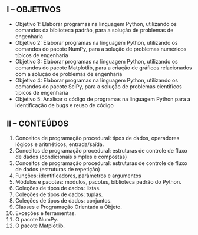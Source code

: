 

## I – OBJETIVOS
- Objetivo 1: Elaborar programas na linguagem Python, utilizando os comandos da biblioteca padrão, para a solução de problemas de engenharia  
- Objetivo 2: Elaborar programas na linguagem Python, utilizando os comandos do pacote NumPy, para a solução de problemas numéricos típicos de engenharia
- Objetivo 3: Elaborar programas na linguagem Python, utilizando os comandos do pacote  Matplotlib, para a criação de gráficos relacionados com a solução de problemas de engenharia 
- Objetivo 4: Elaborar programas na linguagem Python, utilizando os comandos do pacote SciPy, para a solução de problemas científicos típicos de engenharia
- Objetivo 5: Analisar o código de programas na linguagem Python para a identificação de bugs e reuso de código

## II – CONTEÚDOS
1. Conceitos de programação procedural: tipos de dados, operadores lógicos e aritméticos, entrada/saída.
2. Conceitos de programação procedural: estruturas de controle de fluxo de dados (condicionais simples e compostas)
3. Conceitos de programação procedural: estruturas de controle de fluxo de dados (estruturas de repetição)
4. Funções: identificadores, parâmetros e argumentos
5. Módulos e pacotes: módulos, pacotes, biblioteca padrão do Python.
6. Coleções de tipos de dados: listas.
7. Coleções de tipos de dados: tuplas.
8. Coleções de tipos de dados: conjuntos.
9. Classes e Programação Orientada a Objeto.
10. Exceções e ferramentas.
11. O pacote NumPy.
12. O pacote Matplotlib.
